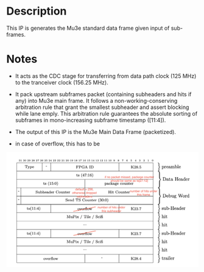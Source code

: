 # **Description**

This IP is generates the Mu3e standard data frame given input of sub-frames.

# **Notes**

* It acts as the CDC stage for transferring from data path clock (125 MHz) to the tranceiver clock (156.25 MHz). 

* It pack upstream subframes packet (containing subheaders and hits if any) into Mu3e main frame. It follows a non-working-conserving arbitration rule that grant the smallest subheader and assert blocking while lane emply. This arbitration rule guarantees the absolute sorting of subframes in mono-increasing subframe timestamp ([11:4]). 

* The output of this IP is the Mu3e Main Data Frame (packetized).

* in case of overflow, this has to be 

![Data Frame!](./frame_mod.png "Data Frame")
